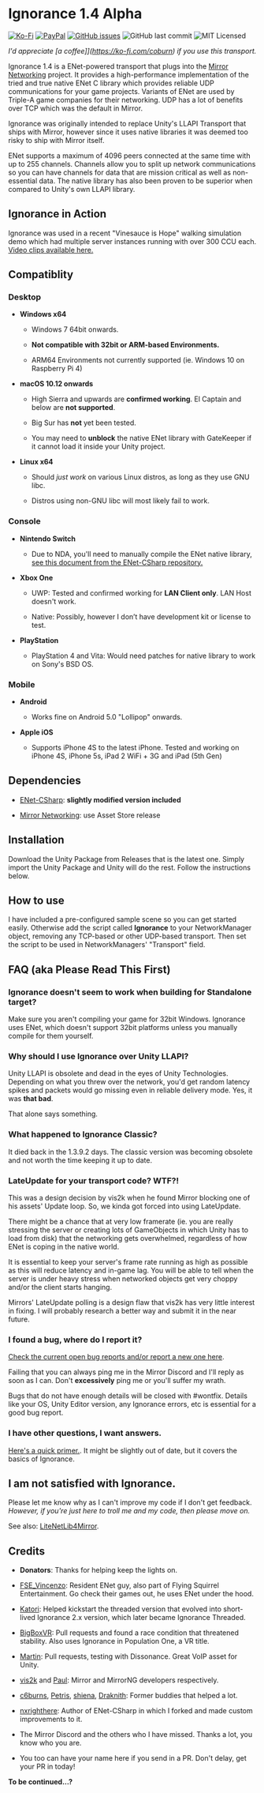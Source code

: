 Ignorance 1.4 Alpha
=============
[![Ko-Fi](https://img.shields.io/badge/Donate-Ko--Fi-red)](https://ko-fi.com/coburn) 
[![PayPal](https://img.shields.io/badge/Donate-PayPal-blue)](https://paypal.me/coburn64) 
[![GitHub issues](https://img.shields.io/github/issues/SoftwareGuy/Ignorance.svg)](https://github.com/SoftwareGuy/Ignorance/issues)
![GitHub last commit](https://img.shields.io/github/last-commit/SoftwareGuy/Ignorance.svg) ![MIT Licensed](https://img.shields.io/badge/license-MIT-green.svg)

_I'd appreciate [a coffee]](https://ko-fi.com/coburn) if you use this transport._

Ignorance 1.4 is a ENet-powered transport that plugs into the [Mirror Networking](https://github.com/vis2k/Mirror) project. It provides a high-performance
implementation of the tried and true native ENet C library which provides reliable UDP communications for your game projects. Variants of ENet are used by Triple-A
game companies for their networking. UDP has a lot of benefits over TCP which was the default in Mirror.

Ignorance was originally intended to replace Unity's LLAPI Transport that ships with Mirror, however since it uses native libraries it was deemed too risky to ship with 
Mirror itself.

ENet supports a maximum of 4096 peers connected at the same time with up to 255 channels. Channels allow you to split up network communications so you can have channels
for data that are mission critical as well as non-essential data. The native library has also been proven to be superior when compared to Unity's own LLAPI library.

Ignorance in Action
------------

Ignorance was used in a recent "Vinesauce is Hope" walking simulation demo which had multiple 
server instances running with over 300 CCU each. [Video clips available here.](https://clips.twitch.tv/UglyColdbloodedAlfalfaAllenHuhu)

Compatiblity
------------

### Desktop

-   **Windows x64**
	-	Windows 7 64bit onwards.
	
	-	**Not compatible with 32bit or ARM-based Environments.**
    
	-   ARM64 Environments not currently supported (ie. Windows 10 on Raspberry Pi 4)
        
-   **macOS 10.12 onwards**
	-	High Sierra and upwards are **confirmed working**. El Captain and below are **not supported**.	
	
	-	Big Sur has **not** yet been tested.
	
	-	You may need to **unblock** the native ENet library with GateKeeper if it cannot load it inside your Unity project.

-   **Linux x64**
    -   Should *just work* on various Linux distros, as long as they use GNU libc.
	
	-	Distros using non-GNU libc will most likely fail to work.

### Console

-   **Nintendo Switch**
    - 	Due to NDA, you'll need to manually compile the ENet native library, [see this document from the ENet-CSharp repository.](https://github.com/SoftwareGuy/ENet-CSharp/blob/master/BUILD-FOR-SWITCH.txt)

-   **Xbox One**
    -   UWP: Tested and confirmed working for **LAN Client only**. LAN Host doesn't work.

    -   Native: Possibly, however I don’t have development kit or license to test.

-   **PlayStation**
	- 	PlayStation 4 and Vita: Would need patches for native library to work on Sony's BSD OS.
	
### Mobile

-   **Android**

	- 	Works fine on Android 5.0 "Lollipop" onwards.

-   **Apple iOS**

    -   Supports iPhone 4S to the latest iPhone. Tested and working on iPhone 4S, iPhone 5s, iPad 2 WiFi + 3G and iPad (5th Gen)

Dependencies
------------

-   [ENet-CSharp](https://github.com/SoftwareGuy/ENet-CSharp): **slightly modified version included**

-   [Mirror Networking](https://github.com/vis2k/Mirror): use Asset Store release

Installation
------------

Download the Unity Package from Releases that is the latest one. Simply import
the Unity Package and Unity will do the rest. Follow the instructions below.

How to use
----------

I have included a pre-configured sample scene so you can get started easily. Otherwise add the script 
called **Ignorance** to your NetworkManager object, removing any TCP-based or other UDP-based transport. 
Then set the script to be used in NetworkManagers' "Transport" field.

FAQ (aka Please Read This First)
--------------------------------

### Ignorance doesn't seem to work when building for Standalone target?

Make sure you aren't compiling your game for 32bit Windows. Ignorance uses ENet, which doesn't support 32bit platforms unless you
manually compile for them yourself. 

### Why should I use Ignorance over Unity LLAPI?

Unity LLAPI is obsolete and dead in the eyes of Unity Technologies. Depending on what you threw over the network, you'd get random latency spikes and packets would 
go missing even in reliable delivery mode. Yes, it was **that bad**.

That alone says something.  

### What happened to Ignorance Classic?

It died back in the 1.3.9.2 days. The classic version was becoming obsolete and not worth the time keeping it up to date.

### LateUpdate for your transport code? WTF?!

This was a design decision by vis2k when he found Mirror blocking one of his assets' Update loop. So, we kinda got forced into using LateUpdate.

There might be a chance that at very low framerate (ie. you are really stressing the server or creating lots of GameObjects in which Unity has to load from disk)
that the networking gets overwhelmed, regardless of how ENet is coping in the native world. 

It is essential to keep your server's frame rate running as high as possible as this will reduce latency and in-game lag. You will be able to tell when the server 
is under heavy stress when networked objects get very choppy and/or the client starts hanging.

Mirrors' LateUpdate polling is a design flaw that vis2k has very little interest in fixing. I will probably research a better way and submit it in the near future.

### I found a bug, where do I report it?

[Check the current open bug reports and/or report a new one here](https://github.com/SoftwareGuy/Ignorance/issues).

Failing that you can always ping me in the Mirror Discord and I'll reply as soon as I can. Don't **excessively** ping me or you'll suffer my wrath. 

Bugs that do not have enough details will be closed with \#wontfix. Details like your OS, Unity Editor version, any Ignorance errors, etc is essential for a good
bug report.

### I have other questions, I want answers.

[Here's a quick primer.](https://vis2k.github.io/Mirror/Transports/Ignorance). It might be slightly out of date, but it covers the basics of Ignorance.


I am not satisfied with Ignorance.
-------

Please let me know why as I can't improve my code if I don't get feedback.
*However, if you're just here to troll me and my code, then please move on.*

See also:
[LiteNetLib4Mirror](https://github.com/MichalPetryka/LiteNetLib4Mirror).

Credits
-------

-   **Donators**: Thanks for helping keep the lights on.

-	[FSE_Vincenzo](https://github.com/Vincenz099): Resident ENet guy, also part of Flying Squirrel Entertainment. Go check their games out, he uses
	ENet under the hood.

-   [Katori](https://github.com/katori): Helped kickstart the threaded version that evolved into short-lived Ignorance 2.x version, which later became 
	Ignorance Threaded.

-   [BigBoxVR](https://github.com/GabeBigBoxVR): Pull requests and found a race condition that threatened stability. Also uses Ignorance in Population One, a VR title.

-   [Martin](https://github.com/martindevans): Pull requests, testing with Dissonance. Great VoIP asset for Unity.

-   [vis2k](https://github.com/vis2k) and [Paul](https://github.com/paulpach): Mirror and MirrorNG developers respectively.

-   [c6burns](https://github.com/c6burns), [Petris](https://github.com/MichalPetryka), [shiena](https://github.com/shiena), [Draknith](https://github.com/FizzCube): Former buddies that helped a lot.

-   [nxrighthere](https://github.com/nxrighthere): Author of ENet-CSharp in which I forked and made custom improvements to it.

-   The Mirror Discord and the others who I have missed. Thanks a lot, you know who you are.

-   You too can have your name here if you send in a PR. Don't delay, get your PR in today!

**To be continued...?**